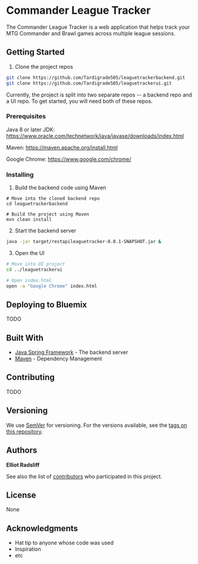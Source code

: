 # Commander League Tracker

The Commander League Tracker is a web application that helps track your MTG Commander and Brawl games across multiple league sessions.

## Getting Started

1. Clone the project repos

```bash
git clone https://github.com/Tardigrade505/leaguetrackerbackend.git
git clone https://github.com/Tardigrade505/leaguetrackerui.git
```

Currently, the project is split into two separate repos -- a backend repo and a UI repo. To get started, you will need both of these repos.

### Prerequisites

Java 8 or later JDK: https://www.oracle.com/technetwork/java/javase/downloads/index.html

Maven: https://maven.apache.org/install.html

Google Chrome: https://www.google.com/chrome/

### Installing

1. Build the backend code using Maven

```
# Move into the cloned backend repo
cd leaguetrackerbackend

# Build the project using Maven
mvn clean install
```

2. Start the backend server

```bash
java -jar target/restapileaguetracker-0.0.1-SNAPSHOT.jar &
```

3. Open the UI

```bash
# Move into UI project
cd ../leaguetrackerui

# Open index.html
open -a "Google Chrome" index.html
```

## Deploying to Bluemix

TODO

## Built With

* [Java Spring Framework](https://spring.io/) - The backend server 
* [Maven](https://maven.apache.org/) - Dependency Management

## Contributing

TODO

## Versioning

We use [SemVer](http://semver.org/) for versioning. For the versions available, see the [tags on this repository](https://github.com/your/project/tags). 

## Authors

**Elliot Radsliff**

See also the list of [contributors](https://github.com/Tardigrade505/leaguetrackerbackend/graphs/contributors) who participated in this project.

## License

None

## Acknowledgments

* Hat tip to anyone whose code was used
* Inspiration
* etc

